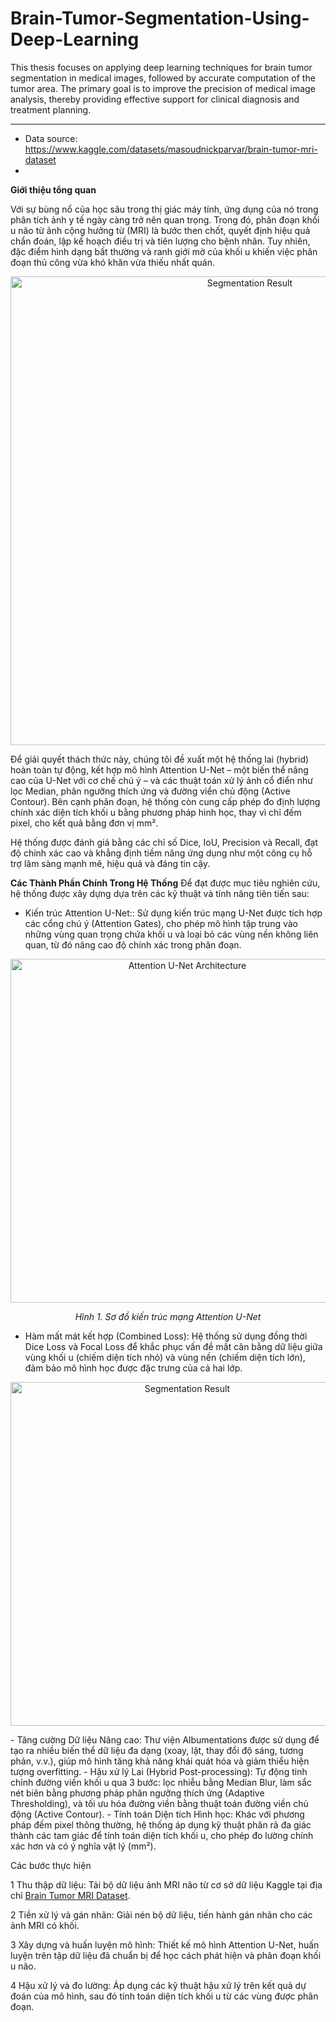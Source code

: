 # Brain-Tumor-Segmentation-Using-Deep-Learning
This thesis focuses on applying deep learning techniques for brain tumor segmentation in medical images, followed by accurate computation of the tumor area. The primary goal is to improve the precision of medical image analysis, thereby providing effective support for clinical diagnosis and treatment planning.
** **
- Data source: https://www.kaggle.com/datasets/masoudnickparvar/brain-tumor-mri-dataset
- 
**Giới thiệu tổng quan**

Với sự bùng nổ của học sâu trong thị giác máy tính, ứng dụng của nó trong phân tích ảnh y tế ngày càng trở nên quan trọng. Trong đó, phân đoạn khối u não từ ảnh cộng hưởng từ (MRI) là bước then chốt, quyết định hiệu quả chẩn đoán, lập kế hoạch điều trị và tiên lượng cho bệnh nhân. Tuy nhiên, đặc điểm hình dạng bất thường và ranh giới mờ của khối u khiến việc phân đoạn thủ công vừa khó khăn vừa thiếu nhất quán.

<p align="center">
  <img src="https://github.com/user-attachments/assets/fb4fafc0-5204-47ce-9693-1940c578b107" alt="Segmentation Result" width="750"/>
</p>

Để giải quyết thách thức này, chúng tôi đề xuất một hệ thống lai (hybrid) hoàn toàn tự động, kết hợp mô hình Attention U-Net – một biến thể nâng cao của U-Net với cơ chế chú ý – và các thuật toán xử lý ảnh cổ điển như lọc Median, phân ngưỡng thích ứng và đường viền chủ động (Active Contour). Bên cạnh phân đoạn, hệ thống còn cung cấp phép đo định lượng chính xác diện tích khối u bằng phương pháp hình học, thay vì chỉ đếm pixel, cho kết quả bằng đơn vị mm².

Hệ thống được đánh giá bằng các chỉ số Dice, IoU, Precision và Recall, đạt độ chính xác cao và khẳng định tiềm năng ứng dụng như một công cụ hỗ trợ lâm sàng mạnh mẽ, hiệu quả và đáng tin cậy.

**Các Thành Phần Chính Trong Hệ Thống**
Để đạt được mục tiêu nghiên cứu, hệ thống được xây dựng dựa trên các kỹ thuật và tính năng tiên tiến sau:
 - Kiến trúc Attention U-Net:: Sử dụng kiến trúc mạng U-Net được tích hợp các cổng chú ý (Attention Gates), cho phép mô hình tập trung vào những vùng quan trọng chứa khối u và loại bỏ các vùng nền không liên quan, từ đó nâng cao độ chính xác trong phân đoạn.

<p align="center">
  <img src="https://github.com/user-attachments/assets/e5a24561-777f-4c5b-b1e1-3fa82983c9bf" alt="Attention U-Net Architecture" width="550"/>
</p>

<p align="center"><em>Hình 1. Sơ đồ kiến trúc mạng Attention U-Net</em></p>

 - Hàm mất mát kết hợp (Combined Loss): Hệ thống sử dụng đồng thời Dice Loss và Focal Loss để khắc phục vấn đề mất cân bằng dữ liệu giữa vùng khối u (chiếm diện tích nhỏ) và vùng nền (chiếm diện tích lớn), đảm bảo mô hình học được đặc trưng của cả hai lớp.
   
<p align="center">
  <img src="https://github.com/user-attachments/assets/5d67d788-21d6-4150-9ac3-8f531f1c4a48" alt="Segmentation Result" width="550"/>
</p>
 - Tăng cường Dữ liệu Nâng cao: Thư viện Albumentations được sử dụng để tạo ra nhiều biến thể dữ liệu đa dạng (xoay, lật, thay đổi độ sáng, tương phản, v.v.), giúp mô hình tăng khả năng khái quát hóa và giảm thiểu hiện tượng overfitting.
 - Hậu xử lý Lai (Hybrid Post-processing): Tự động tinh chỉnh đường viền khối u qua 3 bước: lọc nhiễu bằng Median Blur, làm sắc nét biên bằng phương pháp phân ngưỡng thích ứng (Adaptive Thresholding), và tối ưu hóa đường viền bằng thuật toán đường viền chủ động (Active Contour).
 - Tính toán Diện tích Hình học: Khác với phương pháp đếm pixel thông thường, hệ thống áp dụng kỹ thuật phân rã đa giác thành các tam giác để tính toán diện tích khối u, cho phép đo lường chính xác hơn và có ý nghĩa vật lý (mm²).

 Các bước thực hiện 
 
 1 Thu thập dữ liệu: Tải bộ dữ liệu ảnh MRI não từ cơ sở dữ liệu Kaggle tại địa chỉ [Brain Tumor MRI Dataset](https://www.kaggle.com/datasets/masoudnickparvar/brain-tumor-mri-dataset).

 2 Tiền xử lý và gán nhãn: Giải nén bộ dữ liệu, tiến hành gán nhãn cho các ảnh MRI có khối.

 3 Xây dựng và huấn luyện mô hình: Thiết kế mô hình Attention U-Net, huấn luyện trên tập dữ liệu đã chuẩn bị để học cách phát hiện và phân đoạn khối u não.

 4 Hậu xử lý và đo lường: Áp dụng các kỹ thuật hậu xử lý trên kết quả dự đoán của mô hình, sau đó tính toán diện tích khối u từ các vùng được phân đoạn.






    
    
 




    



   
